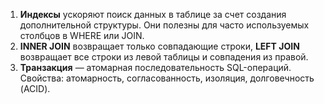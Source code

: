 1. **Индексы** ускоряют поиск данных в таблице за счет создания дополнительной структуры. Они полезны для часто используемых столбцов в WHERE или JOIN.
2. **INNER JOIN** возвращает только совпадающие строки, **LEFT JOIN** возвращает все строки из левой таблицы и совпадения из правой.
3. **Транзакция** — атомарная последовательность SQL-операций. Свойства: атомарность, согласованность, изоляция, долговечность (ACID).